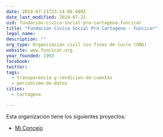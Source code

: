 ```yaml
---
date: 2019-07-21T23:14:06.000Z
date_last_modified: 2019-07-21
uid: fundacion-civico-social-pro-cartagena-funcicar
title: "Fundación Cívico Social Pro Cartagena - Funcicar"
legal_name: 
description: ""
org_type: Organización civil sin fines de lucro (ONG)
website: www.funcicar.org
year_founded: 1993
facebook: 
twitter: 
tags:
  - transparencia-y-rendicion-de-cuentas
  - periodismo-de-datos
cities: 
  - Cartagena

---
```


Esta organización tiene los siguientes proyectos:

- [Mi Concejo](/i/mi-concejo.html)
